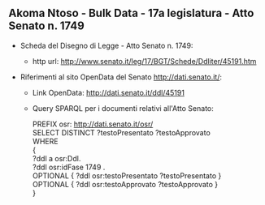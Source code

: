 ## Akoma Ntoso - Bulk Data - 17a legislatura - Atto Senato n. 1749 ##

* Scheda del Disegno di Legge - Atto Senato n. 1749:
	* http url: http://www.senato.it/leg/17/BGT/Schede/Ddliter/45191.htm

* Riferimenti al sito OpenData del Senato http://dati.senato.it/:
	* Link OpenData: http://dati.senato.it/ddl/45191
	* Query SPARQL per i documenti relativi all'Atto Senato:

        PREFIX osr: <http://dati.senato.it/osr/>  
		SELECT DISTINCT ?testoPresentato ?testoApprovato  
		WHERE  
		{  
		    ?ddl a osr:Ddl.  
		    ?ddl osr:idFase 1749 .  
		    OPTIONAL { ?ddl osr:testoPresentato ?testoPresentato }  
		    OPTIONAL { ?ddl osr:testoApprovato ?testoApprovato }  
		}
		